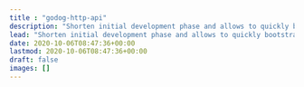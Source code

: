 ```yaml
---
title : "godog-http-api"
description: "Shorten initial development phase and allows to quickly bootstrap test framework with plenty of utility methods. Just grab it and write tests right away using provided steps!"
lead: "Shorten initial development phase and allows to quickly bootstrap test framework with plenty of utility methods. Just grab it and write tests right away using provided steps!"
date: 2020-10-06T08:47:36+00:00
lastmod: 2020-10-06T08:47:36+00:00
draft: false
images: []
---
```

